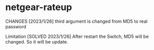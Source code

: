# netgear-rateup


CHANGES
  [2023/1/26]  third argument is changed from MD5 to real password

Limitation
  [SOLVED 2023/1/26] After restart the Switch, MD5 will be changed. So it will be update.
